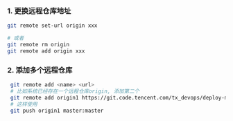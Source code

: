 ### 1.  更换远程仓库地址

~~~sh
git remote set-url origin xxx

# 或者
git remote rm origin
git remote add origin xxx
~~~

### 2. 添加多个远程仓库

~~~sh
 git remote add <name> <url>
 # 比如系统已经存在一个远程仓库origin, 添加第二个
 git remote add origin1 https://git.code.tencent.com/tx_devops/deploy-maven-pc.gi
 # 这样使用
 git push origin1 master:master
~~~

